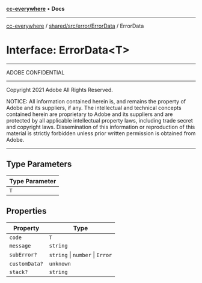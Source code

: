 [**cc-everywhere**](../../../../../index.md) • **Docs**

***

[cc-everywhere](../../../../../index.md) / [shared/src/error/ErrorData](../index.md) / ErrorData

# Interface: ErrorData\<T\>

**********************************************************************

ADOBE CONFIDENTIAL
___________________

 Copyright 2021 Adobe
 All Rights Reserved.

NOTICE: All information contained herein is, and remains
the property of Adobe and its suppliers, if any. The intellectual
and technical concepts contained herein are proprietary to Adobe
and its suppliers and are protected by all applicable intellectual
property laws, including trade secret and copyright laws.
Dissemination of this information or reproduction of this material
is strictly forbidden unless prior written permission is obtained
from Adobe.
************************************************************************

## Type Parameters

| Type Parameter |
| ------ |
| `T` |

## Properties

| Property | Type |
| ------ | ------ |
| `code` | `T` |
| `message` | `string` |
| `subError?` | `string` \| `number` \| `Error` |
| `customData?` | `unknown` |
| `stack?` | `string` |
